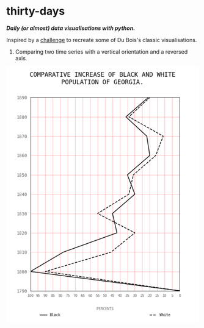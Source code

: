 # thirty-days

***Daily (or almost) data visualisations with python.***

Inspired by a [challenge](https://github.com/ajstarks/dubois-data-portraits/tree/master/challenge) to recreate some of Du Bois's classic visualisations.
1. Comparing two time series with a vertical orientation and a reversed axis.

![DuBois1](vis/D1_dubois1.png)
